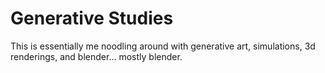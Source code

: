 # Generative Studies

This is essentially me noodling around with generative art, simulations, 3d renderings, and blender... mostly blender.
